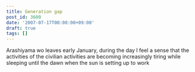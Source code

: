 ```yaml
---
title: Generation gap
post_id: 3600
date: '2007-07-17T00:00:00+09:00'
draft: true
tags: []
---
```


Arashiyama wo leaves early January, during the day I feel a sense that the activities of the civilian activities are becoming increasingly tiring while sleeping until the dawn when the sun is setting up to work
